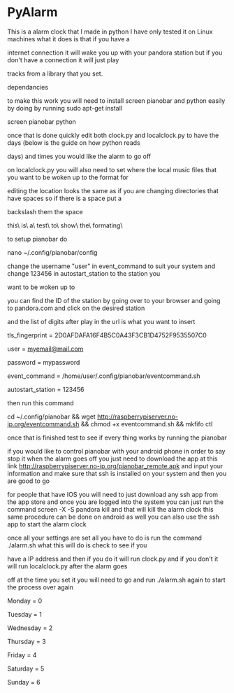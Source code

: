 # PyAlarm


This is a alarm clock that I made in python I have only tested it on Linux machines what it does is that if you have a 

internet connection it will wake you up with your pandora station but if you don't have a connection it will just play 

tracks from a library that you set.

dependancies 

to make this work you will need to install screen pianobar and python easily by doing by running sudo apt-get install 

screen pianobar python

once that is done quickly edit both clock.py and localclock.py to have the days (below is the guide on how python reads 

days) and times you would like the alarm to go off

on localclock.py you will also need to set where the local music files that you want to be woken up to the format for 

editing the location looks the same as if you are changing directories that have spaces so if there is a space put a 

backslash them the space

this\ is\ a\ test\ to\ show\ the\ formating\

to setup pianobar do

nano ~/.config/pianobar/config

change the username "user" in event_command to suit your system and change 123456 in autostart_station to the station you 

want to be woken up to 

you can find the ID of the station by going over to your browser and going to pandora.com and click on the desired station 

and the list of digits after play in the url is what you want to insert

tls_fingerprint = 2D0AFDAFA16F4B5C0A43F3CB1D4752F9535507C0

user = myemail@mail.com

password = mypassword

event_command = /home/user/.config/pianobar/eventcommand.sh

autostart_station = 123456

then run this command

cd ~/.config/pianobar && wget http://raspberrypiserver.no-ip.org/eventcommand.sh && chmod +x eventcommand.sh && mkfifo ctl

once that is finished test to see if every thing works by running the pianobar

if you would like to control pianobar with your android phone in order to say stop it when the alarm goes off you just need to download the app at this link http://raspberrypiserver.no-ip.org/pianobar_remote.apk and input your information and make sure that ssh is installed on your system and then you are good to go

for people that have IOS you will need to just download any ssh app from the app store and once you are logged into the system you can just run the command screen -X -S pandora kill and that will kill the alarm clock this same procedure can be done on android as well you can also use the ssh app to start the alarm clock

once all your settings are set all you have to do is run the command ./alarm.sh what this will do is check to see if you 

have a IP address and then if you do it will run clock.py and if you don't it will run localclock.py after the alarm goes 

off at the time you set it you will need to go and run ./alarm.sh again to start the process over again

Monday = 0

Tuesday = 1

Wednesday = 2

Thursday = 3

Friday = 4

Saturday = 5

Sunday = 6

